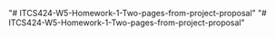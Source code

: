 "# ITCS424-W5-Homework-1-Two-pages-from-project-proposal" 
"# ITCS424-W5-Homework-1-Two-pages-from-project-proposal" 
